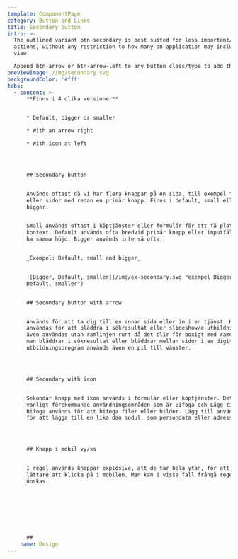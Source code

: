 ```yaml
---
template: ComponentPage
category: Button and Links
title: Secondary button
intro: >-
  The outlined variant btn-secondary is best suited for less important/secondary
  actions, without any restriction to how many an application may include in a
  view.

  Append btn-arrow or btn-arrow-left to any button class/type to add the arrow.
previewImage: /img/secondary.svg
backgroundColor: '#fff'
tabs:
  - content: >-
      **Finns i 4 olika versioner**


      * Default, bigger or smaller

      * With an arrow right

      * With icon at left




      ## Secondary button


      Används oftast då vi har flera knappar på en sida, till exempel formulär
      eller sidor med redan en primär knapp. Finns i default, small eller
      bigger. 


      Small används oftast i köptjänster eller formulär för att få plats i olika
      kontext. Default används ofta bredvid primär knapp eller inputfält för att
      ha samma höjd. Bigger används inte så ofta.


      _Exempel: Default, small and bigger_


      ![Bigger, Default, smaller](/img/ex-secondary.svg "exempel Bigger,
      Default, smaller")


      ## Secondary button with arrow


      Används för att ta dig till en annan sida eller in i en tjänst. Kan också
      användas för att bläddra i sökresultat eller slideshow/e-utbildning. Kan
      även användas utan ramlinjen runt då det blir för boxigt med ramen. När
      man bläddrar i sökresultat eller bläddrar mellan sidor i en digital
      utbildningsprogram används även en pil till vänster.




      ## Secondary with icon


      Sekundär knapp med ikon används i formulär eller köptjänster. Det finns 2
      vanligt förekommande användningsområden som är Bifoga och Lägg till.
      Bifoga används för att bifoga filer eller bilder. Lägg till används ofta
      för att lägga till en lika dan modul, som persondata eller adresser.




      ## Knapp i mobil vy/xs


      I regel används knappar explosive, att de tar hela ytan, för att vara
      lättare att klicka på i mobilen. Man kan i vissa fall frångå regeln om så
      önskas.








      ##
    name: Design
---
```


